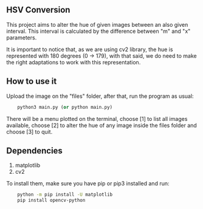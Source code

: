 ## HSV Conversion

This project aims to alter the hue of given images between an also given interval. This interval is calculated by the difference between "m" and "x" parameters.

It is important to notice that, as we are using cv2 library, the hue is represented with 180 degrees (0 -> 179), with that said, we do need to make the right adaptations to work with this representation.

## How to use it

Upload the image on the "files" folder, after that, run the program as usual:

```python
    python3 main.py (or python main.py)
```

There will be a menu plotted on the terminal, choose [1] to list all images available, choose [2] to alter the hue of any image inside the files folder and choose [3] to quit.

## Dependencies
1. matplotlib
2. cv2

To install them, make sure you have pip or pip3 installed and run: 

```bash
    python -m pip install -U matplotlib
    pip install opencv-python
```